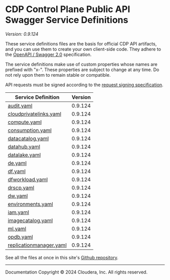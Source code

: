 # CDP Control Plane Public API Swagger Service Definitions

*Version: 0.9.124*

These service definitions files are the basis for official CDP API artifacts,
and you can use them to create your own client-side code. They adhere to the
[OpenAPI / Swagger 2.0](https://swagger.io/specification/v2/) specification.

The service definitions make use of custom properties whose names are prefixed
with "x-". These properties are subject to change at any time. Do not rely upon
them to remain stable or compatible.

API requests must be signed according to the
[request signing specification](request_signing.md).

| Service Definition | Version |
| --- | --- |
| [audit.yaml](./audit.yaml) | 0.9.124 |
| [cloudprivatelinks.yaml](./cloudprivatelinks.yaml) | 0.9.124 |
| [compute.yaml](./compute.yaml) | 0.9.124 |
| [consumption.yaml](./consumption.yaml) | 0.9.124 |
| [datacatalog.yaml](./datacatalog.yaml) | 0.9.124 |
| [datahub.yaml](./datahub.yaml) | 0.9.124 |
| [datalake.yaml](./datalake.yaml) | 0.9.124 |
| [de.yaml](./de.yaml) | 0.9.124 |
| [df.yaml](./df.yaml) | 0.9.124 |
| [dfworkload.yaml](./dfworkload.yaml) | 0.9.124 |
| [drscp.yaml](./drscp.yaml) | 0.9.124 |
| [dw.yaml](./dw.yaml) | 0.9.124 |
| [environments.yaml](./environments.yaml) | 0.9.124 |
| [iam.yaml](./iam.yaml) | 0.9.124 |
| [imagecatalog.yaml](./imagecatalog.yaml) | 0.9.124 |
| [ml.yaml](./ml.yaml) | 0.9.124 |
| [opdb.yaml](./opdb.yaml) | 0.9.124 |
| [replicationmanager.yaml](./replicationmanager.yaml) | 0.9.124 |

See all the files at once in this site's
[Github repository](https://github.com/cloudera/cdp-dev-docs/tree/master/api-docs/swagger).

----

Documentation Copyright © 2024 Cloudera, Inc. All rights reserved.

